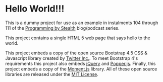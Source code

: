 # Hello World!!!

This is a dummy project for use as an example in instalments 104 through 111 of the [Programming by Stealth](https://pbs.bartificer.net/) blog/podcast series.

This project contains a single HTML 5 web page that says hello to the world.

This project embeds a copy of the open source Bootstrap 4.5 CSS & Javascript library created by [Twitter Inc.](https://twitter.com/). To meet Bootstrap 4's requirements this project also embeds [jQuery](https://jquery.com/) and [Popper.js](https://popper.js.org/). Finally, this project embeds a copy of the [Moment.js](https://momentjs.com) library. All of these open source libraries are released under the [MIT License](https://github.com/twbs/bootstrap/blob/main/LICENSE).
